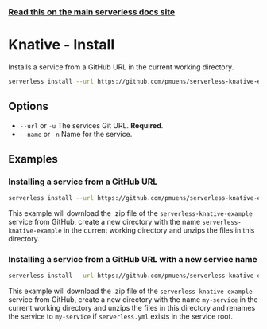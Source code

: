 <!--
title: Serverless Framework Commands - Knative - Install
menuText: install
menuOrder: 2
description: Install pre-written Knative Serving services and Knative Eventing events with the Serverless Framework
layout: Doc
-->

<!-- DOCS-SITE-LINK:START automatically generated  -->

### [Read this on the main serverless docs site](https://www.serverless.com/framework/docs/providers/knative/cli-reference/install/)

<!-- DOCS-SITE-LINK:END -->

# Knative - Install

Installs a service from a GitHub URL in the current working directory.

```bash
serverless install --url https://github.com/pmuens/serverless-knative-example
```

## Options

- `--url` or `-u` The services Git URL. **Required**.
- `--name` or `-n` Name for the service.

## Examples

### Installing a service from a GitHub URL

```bash
serverless install --url https://github.com/pmuens/serverless-knative-example
```

This example will download the .zip file of the `serverless-knative-example` service from GitHub, create a new directory with the name `serverless-knative-example` in the current working directory and unzips the files in this directory.

### Installing a service from a GitHub URL with a new service name

```bash
serverless install --url https://github.com/pmuens/serverless-knative-example --name my-service
```

This example will download the .zip file of the `serverless-knative-example` service from GitHub, create a new directory with the name `my-service` in the current working directory and unzips the files in this directory and renames the service to `my-service` if `serverless.yml` exists in the service root.
